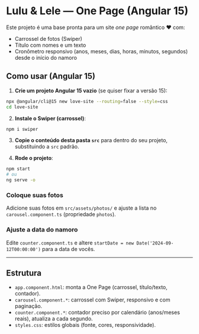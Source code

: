 # Lulu & Lele — One Page (Angular 15)

Este projeto é uma base pronta para um site *one page* romântico ❤️ com:
- Carrossel de fotos (Swiper)
- Título com nomes e um texto
- Cronômetro responsivo (anos, meses, dias, horas, minutos, segundos) desde o início do namoro

## Como usar (Angular 15)

1) **Crie um projeto Angular 15 vazio** (se quiser fixar a versão 15):
```bash
npx @angular/cli@15 new love-site --routing=false --style=css
cd love-site
```

2) **Instale o Swiper (carrossel)**:
```bash
npm i swiper
```

3) **Copie o conteúdo desta pasta `src`** para dentro do seu projeto, substituindo a `src` padrão.

4) **Rode o projeto**:
```bash
npm start
# ou
ng serve -o
```

### Coloque suas fotos
Adicione suas fotos em `src/assets/photos/` e ajuste a lista no `carousel.component.ts` (propriedade `photos`).

### Ajuste a data do namoro
Edite `counter.component.ts` e altere `startDate = new Date('2024-09-12T00:00:00')` para a data de vocês.

---

## Estrutura
- `app.component.html`: monta a One Page (carrossel, título/texto, contador).
- `carousel.component.*`: carrossel com Swiper, responsivo e com paginação.
- `counter.component.*`: contador preciso por calendário (anos/meses reais), atualiza a cada segundo.
- `styles.css`: estilos globais (fonte, cores, responsividade).
